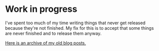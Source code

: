 # Work in progress

I've spent too much of my time writing things that never get released because 
they're not finished. My fix for this is to accept that some things are 
never finished and to release them anyway. 

[Here is an archive of my old blog posts.](/posts/archive)
